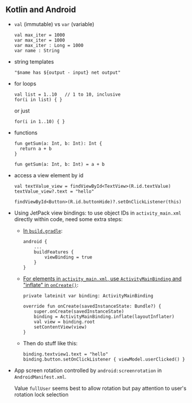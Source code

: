 ## Kotlin and Android

- `val` (immutable) vs `var` (variable)

   ```{kotlin}
   val max_iter = 1000
   var max_iter = 1000
   var max_iter : Long = 1000
   var name : String
   ```

- string templates

  ```{kotlin}
  "$name has ${output - input} net output"
  ```

- for loops

  ```{kotlin}
  val list = 1..10   // 1 to 10, inclusive
  for(i in list) { }
  ```

  or just

  ```{kotlin}
  for(i in 1..10) { }
  ```

- functions

  ```{kotlin}
  fun getSum(a: Int, b: Int): Int {
    return a + b
  }

  fun getSum(a: Int, b: Int) = a + b
  ```

- access a view element by id

  ```{kotlin}
  val textValue_view = findViewById<TextView>(R.id.textValue)
  textValue_view?.text = "hello"

  findViewById<Button>(R.id.buttonHide)?.setOnClickListener(this)
  ```

- Using JetPack view bindings: to use object IDs in
  `activity_main.xml` directly within code, need some extra steps:


  - [In `build.gradle`](https://developer.android.com/topic/libraries/view-binding/migration):

    ```{kotlin}
    android {
        ...
        buildFeatures {
            viewBinding = true
        }
    }
    ```

  - [For elements in `activity_main.xml`, use `ActivityMainBinding` and "inflate" in `onCreate()`](https://developer.android.com/topic/libraries/view-binding#usage):

    ```{kotlin}
    private lateinit var binding: ActivityMainBinding

    override fun onCreate(savedInstanceState: Bundle?) {
        super.onCreate(savedInstanceState)
        binding = ActivityMainBinding.inflate(layoutInflater)
        val view = binding.root
        setContentView(view)
    }
    ```

  - Then do stuff like this:

    ```{kotlin}
    binding.textview1.text = "hello"
    binding.button.setOnClickListener { viewModel.userClicked() }
    ```

- App screen rotation controlled by `android:screenrotation` in
  `AndroidManifest.xml`.

  Value `fullUser` seems best to allow rotation but pay attention to
  user's rotation lock selection
